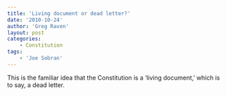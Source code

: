 ```yaml
---
title: 'Living document or dead letter?'
date: '2010-10-24'
author: 'Greg Raven'
layout: post
categories:
    - Constitution
tags:
    - 'Joe Sobran'
---
```


This is the familiar idea that the Constitution is a ‘living document,’ which is to say, a dead letter.